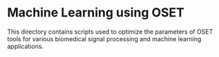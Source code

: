 # Machine Learning using OSET

This directory contains scripts used to optimize the parameters of OSET tools for various biomedical signal processing and machine learning applications.